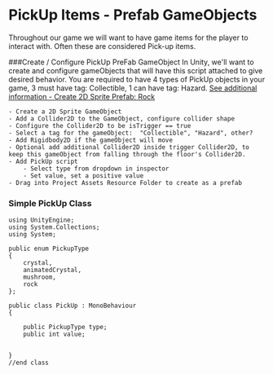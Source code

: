 # PickUp Items - Prefab GameObjects

Throughout our game we will want to have game items for the player to interact with.  Often these are considered Pick-up items.

###Create / Configure PickUp PreFab GameObject
In Unity, we'll want to create and configure gameObjects that will have this script attached to give desired behavior.
You are required to have 4 types of PickUp objects in your game, 3 must have tag: Collectible, 1 can have tag: Hazard.
[See additional information - Create 2D Sprite Prefab: Rock](/create-2d-sprite-prefab-rock.md)

    - Create a 2D Sprite GameObject
    - Add a Collider2D to the GameObject, configure collider shape
    - Configure the Collider2D to be isTrigger == true
    - Select a tag for the gameObject:  "Collectible", "Hazard", other?
    - Add Rigidbody2D if the gameObject will move
    - Optional add additional Collider2D inside trigger Collider2D, to keep this gameObject from falling through the floor's Collider2D.
    - Add PickUp script
        - Select type from dropdown in inspector
        - Set value, set a positive value
    - Drag into Project Assets Resource Folder to create as a prefab

### Simple PickUp Class

```
using UnityEngine;
using System.Collections;
using System;

public enum PickupType
{
    crystal,
    animatedCrystal,
    mushroom,
    rock
};

public class PickUp : MonoBehaviour
{

    public PickupType type;
    public int value;

  
}
//end class
```
